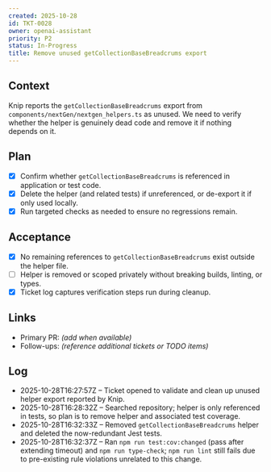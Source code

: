 ```yaml
---
created: 2025-10-28
id: TKT-0028
owner: openai-assistant
priority: P2
status: In-Progress
title: Remove unused getCollectionBaseBreadcrums export
---
```


## Context

Knip reports the `getCollectionBaseBreadcrums` export from `components/nextGen/nextgen_helpers.ts` as unused. We need to verify whether the helper is genuinely dead code and remove it if nothing depends on it.

## Plan

- [x] Confirm whether `getCollectionBaseBreadcrums` is referenced in application or test code.
- [x] Delete the helper (and related tests) if unreferenced, or de-export it if only used locally.
- [x] Run targeted checks as needed to ensure no regressions remain.

## Acceptance

- [x] No remaining references to `getCollectionBaseBreadcrums` exist outside the helper file.
- [ ] Helper is removed or scoped privately without breaking builds, linting, or types.
- [x] Ticket log captures verification steps run during cleanup.

## Links

- Primary PR: _(add when available)_
- Follow-ups: _(reference additional tickets or TODO items)_

## Log

- 2025-10-28T16:27:57Z – Ticket opened to validate and clean up unused helper export reported by Knip.
- 2025-10-28T16:28:32Z – Searched repository; helper is only referenced in tests, so plan is to remove helper and associated test coverage.
- 2025-10-28T16:32:33Z – Removed `getCollectionBaseBreadcrums` helper and deleted the now-redundant Jest tests.
- 2025-10-28T16:32:37Z – Ran `npm run test:cov:changed` (pass after extending timeout) and `npm run type-check`; `npm run lint` still fails due to pre-existing rule violations unrelated to this change.
